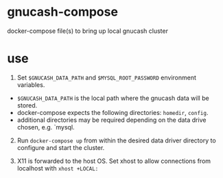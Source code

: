 # gnucash-compose
docker-compose file(s) to bring up local gnucash cluster

# use
1. Set `$GNUCASH_DATA_PATH` and `$MYSQL_ROOT_PASSWORD` environment variables.
- `$GNUCASH_DATA_PATH` is the local path where the gnucash data will be stored.
- docker-compose expects the following directories: `homedir`, `config`.
- additional directories may be required depending on the data drive chosen, e.g. `mysql.

2. Run `docker-compose up` from within the desired data driver directory to configure and start the cluster.

3. X11 is forwarded to the host OS. Set xhost to allow connections from localhost with `xhost +LOCAL:`
